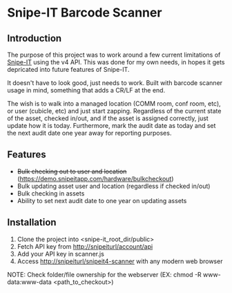 # Snipe-IT Barcode Scanner

## Introduction

The purpose of this project was to work around a few current limitations of [Snipe-IT](https://github.com/snipe/snipe-it) using the v4 API. This was done for my own needs, in hopes it gets depricated into future features of Snipe-IT.

It doesn't have to look good, just needs to work. Built with barcode scanner usage in mind, something that adds a CR/LF at the end.

The wish is to walk into a managed location (COMM room, conf room, etc), or user (cubicle, etc) and just start zapping. Regardless of the current state of the asset, checked in/out, and if the asset is assigned correctly, just update how it is today. Furthermore, mark the audit date as today and set the next audit date one year away for reporting purposes.

## Features

* ~~Bulk checking out to user and location~~ (<https://demo.snipeitapp.com/hardware/bulkcheckout>)
* Bulk updating asset user and location (regardless if checked in/out)
* Bulk checking in assets
* Ability to set next audit date to one year on updating assets

## Installation

1. Clone the project into <snipe-it_root_dir/public>
1. Fetch API key from <http://snipeiturl/account/api>
1. Add your API key in scanner.js
1. Access <http://snipeiturl/snipeit4-scanner> with any modern web browser

NOTE: Check folder/file ownership for the webserver (EX: chmod -R www-data:www-data <path_to_checkout>)
